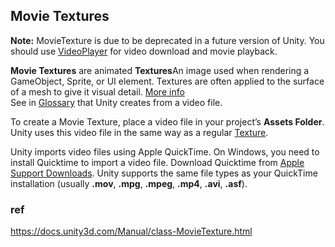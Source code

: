 ## Movie Textures

**Note:** MovieTexture is due to be deprecated in a future version of Unity. You should use [VideoPlayer](https://docs.unity3d.com/Manual/class-MovieTexture.html../ScriptReference/Video.VideoPlayer.html) for video download and movie playback.

**Movie Textures** are animated **Textures**An image used when rendering a GameObject, Sprite, or UI element. Textures are often applied to the surface of a mesh to give it visual detail. [More info](https://docs.unity3d.com/Manual/class-MovieTexture.htmlclass-TextureImporter.html)  
See in [Glossary](https://docs.unity3d.com/Manual/class-MovieTexture.htmlGlossary.html#texture) that Unity creates from a video file.

To create a Movie Texture, place a video file in your project’s **Assets Folder**. Unity uses this video file in the same way as a regular [Texture](https://docs.unity3d.com/Manual/class-MovieTexture.htmlclass-TextureImporter.html).

Unity imports video files using Apple QuickTime. On Windows, you need to install Quicktime to import a video file. Download Quicktime from [Apple Support Downloads](https://support.apple.com/downloads/quicktime). Unity supports the same file types as your QuickTime installation (usually **.mov**, **.mpg**, **.mpeg**, **.mp4**, **.avi**, **.asf**).

### ref 
https://docs.unity3d.com/Manual/class-MovieTexture.html
